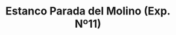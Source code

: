 ---
title: "Estanco Parada del Molino (Exp. Nº11)"
url: /zamora/estanco-parada-del-molino-exp-no11/
shop: tabaco
---